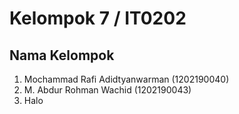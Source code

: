 # Kelompok 7 / IT0202

## Nama Kelompok

1. Mochammad Rafi Adidtyanwarman (1202190040)
2. M. Abdur Rohman Wachid (1202190043)
3. Halo
